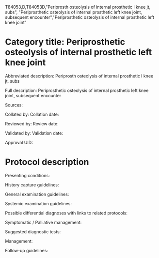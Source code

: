 T84053,D,T84053D,"Periprosth osteolysis of internal prosthetic l knee jt, subs", "Periprosthetic osteolysis of internal prosthetic left knee joint, subsequent encounter","Periprosthetic osteolysis of internal prosthetic left knee joint"
# Category title: Periprosthetic osteolysis of internal prosthetic left knee joint

Abbreviated description: Periprosth osteolysis of internal prosthetic l knee jt, subs

Full description: Periprosthetic osteolysis of internal prosthetic left knee joint, subsequent encounter

Sources:

Collated by:
Collation date:

Reviewed by:
Review date:

Validated by:
Validation date:

Approval UID:

# Protocol description

Presenting conditions:

History capture guidelines:

General examination guidelines:

Systemic examination guidelines:

Possible differential diagnoses with links to related protocols:

Symptomatic / Palliative management:

Suggested diagnostic tests:

Management:

Follow-up guidelines:
